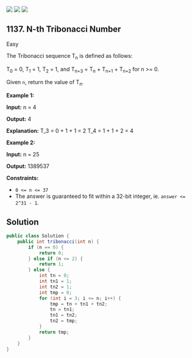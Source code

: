 [![](https://img.shields.io/github/stars/javadev/LeetCode-in-Java?label=Stars&style=flat-square)](https://github.com/javadev/LeetCode-in-Java)
[![](https://img.shields.io/github/forks/javadev/LeetCode-in-Java?label=Fork%20me%20on%20GitHub%20&style=flat-square)](https://github.com/javadev/LeetCode-in-Java/fork)
[![](https://img.shields.io/badge/-LeetCode%20in%20Kotlin-blue?style=flat-square)](https://github.com/javadev/LeetCode-in-Kotlin)

## 1137\. N-th Tribonacci Number

Easy

The Tribonacci sequence T<sub>n</sub> is defined as follows:

T<sub>0</sub> = 0, T<sub>1</sub> = 1, T<sub>2</sub> = 1, and T<sub>n+3</sub> = T<sub>n</sub> + T<sub>n+1</sub> + T<sub>n+2</sub> for n >= 0.

Given `n`, return the value of T<sub>n</sub>.

**Example 1:**

**Input:** n = 4

**Output:** 4

**Explanation:** T\_3 = 0 + 1 + 1 = 2 T\_4 = 1 + 1 + 2 = 4

**Example 2:**

**Input:** n = 25

**Output:** 1389537

**Constraints:**

*   `0 <= n <= 37`
*   The answer is guaranteed to fit within a 32-bit integer, ie. `answer <= 2^31 - 1`.

## Solution

```java
public class Solution {
    public int tribonacci(int n) {
        if (n == 0) {
            return 0;
        } else if (n <= 2) {
            return 1;
        } else {
            int tn = 0;
            int tn1 = 1;
            int tn2 = 1;
            int tmp = 0;
            for (int i = 3; i <= n; i++) {
                tmp = tn + tn1 + tn2;
                tn = tn1;
                tn1 = tn2;
                tn2 = tmp;
            }
            return tmp;
        }
    }
}
```